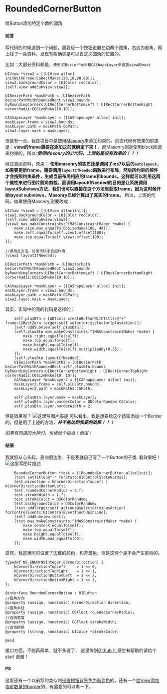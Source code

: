 # RoundedCornerButton
给Button添加特定个数的圆角

#### 前言
写代码的时候遇到一个问题，需要给一个按钮设置左边两个圆角，右边为直角，网上找了一些资料，发现有些确实是可以自定义圆角的位置的。

比如：大部分资料都是，`使用UIBezierPath和CAShapeLayer来设置view的mask`
```
UIView *view2 = [[UIView alloc] initWithFrame:CGRectMake(120,10,80,80)];
view2.backgroundColor = [UIColor redColor];
[self.view addSubview:view2];

UIBezierPath *maskPath = [UIBezierPath bezierPathWithRoundedRect:view2.bounds byRoundingCorners:UIRectCornerBottomLeft | UIRectCornerBottomRight cornerRadii:CGSizeMake(10,10)];

CAShapeLayer *maskLayer = [[CAShapeLayer alloc] init];
maskLayer.frame = view2.bounds;
maskLayer.path = maskPath.CGPath;
view2.layer.mask = maskLayer;

```
但是有一点，我在项目中是使用[Masonry](https://github.com/SnapKit/Masonry)来添加约束的，前面代码有效果的前提是：**view的frame需要在添加之前就确定下来！**，而Masonry则是使用block回调来约束的，所以:***使用Masonry的UI代码，上面的是没有效果的！！！***

经过查阅资料，原来：
**使用masonry的实质还是调用了ios7以后的`autolayout`，如果要更新frame，需要调用`layoutIfNeeded`函数进行布局，然后所约束的控件才会按照约束条件，生成当前布局相应的frame和bounds。这样就可以利用这两个属性来进行图片圆角剪裁。而调用layoutIfNeeded的目的是让系统调用layoutSubviews方法，我们也可以直接在这个方法里获取frame，因为这时候开始layout subviews，Masonry已经计算出了真实的frame。**
所以，上面的代码，如果使用Masonry,则要改成：
```
UIView *view2 = [[UIView alloc]init];
view2.backgroundColor = [UIColor redColor];
[self.view addSubview:view2];
[view2 mas_makeConstraints:^(MASConstraintMaker *make) {
    make.size.mas_equalTo(CGSizeMake(100, 40));
    make.left.equalTo(self.view).offset(100);
    make.top.equalTo(self.view).offset(100);
}];

//调用此方法，后面代码才会起作用
[view2 layoutIfNeeded];

UIBezierPath *maskPath = [UIBezierPath bezierPathWithRoundedRect:view2.bounds byRoundingCorners:UIRectCornerBottomLeft | UIRectCornerBottomRight cornerRadii:CGSizeMake(10,10)];

CAShapeLayer *maskLayer = [[CAShapeLayer alloc] init];
maskLayer.frame = view2.bounds;
maskLayer.path = maskPath.CGPath;
view2.layer.mask = maskLayer;
```

其实，实际中的我的代码是这样的：
```
    self.plusBtn = [WDTools createButtonWithTitle:@"+" frame:CGRectZero target:self selector:@selector(plusAction)];
    [self addSubview:self.plusBtn];
    [self.plusBtn mas_makeConstraints:^(MASConstraintMaker *make) {
        make.right.equalTo(self);
        make.top.equalTo(self);
        make.height.equalTo(self);
        make.width.equalTo(self).multipliedBy(0.35);
    }];
    [self.plusBtn layoutIfNeeded];
    UIBezierPath *maskPath2 = [UIBezierPath bezierPathWithRoundedRect:self.plusBtn.bounds byRoundingCorners:UIRectCornerBottomRight | UIRectCornerTopRight cornerRadii:CGSizeMake(10, 10)];
    CAShapeLayer *maskLayer2 = [[CAShapeLayer alloc] init];
    maskLayer2.frame = self.plusBtn.bounds;
    maskLayer2.path = maskPath2.CGPath;
    
    self.plusBtn.layer.mask = maskLayer2;
    self.plusBtn.layer.borderColor = DDColorRandom.CGColor;
    self.plusBtn.layer.borderWidth = 2;
```
但是效果呢？
![这里写图片描述](http://img.blog.csdn.net/20170720233014945?watermark/2/text/aHR0cDovL2Jsb2cuY3Nkbi5uZXQvd3d3d3d3d3d3d3d3ZGk=/font/5a6L5L2T/fontsize/400/fill/I0JBQkFCMA==/dissolve/70/gravity/SouthEast)
可以看出，我是想要给这个按钮添加一个Border的，但是用了上述的方法，***并不能达到我要的效果！！！*** 

*如果有知道的大神们，也请给个指点！谢谢！*

#### 结果
我就怒从心头起，恶向胆边生，于是我就自己写了一个Button的子类.
看效果吧！
![这里写图片描述](http://img.blog.csdn.net/20170720233446917?watermark/2/text/aHR0cDovL2Jsb2cuY3Nkbi5uZXQvd3d3d3d3d3d3d3d3ZGk=/font/5a6L5L2T/fontsize/400/fill/I0JBQkFCMA==/dissolve/70/gravity/SouthEast)

```
    RoundedCornerButton *test = [[RoundedCornerButton alloc]init];
    [test setTitle:@"-" forState:UIControlStateNormal];
    test.direction = kCornerDirectionTopLeft | kCornerDirectionBottomLeft;
    test.roundedCornerRadius = 5.f;
    test.strokeWidth = 1.f;
    test.strokeColor = DDColorRandom;
    test.backgroundColor = DDColorRandom;
    [test addTarget:self action:@selector(minusAction) forControlEvents:UIControlEventTouchUpInside];
    [self addSubview:test];
    [test mas_makeConstraints:^(MASConstraintMaker *make) {
        make.centerX.equalTo(self);
        make.top.equalTo(self);
        make.height.equalTo(self);
        make.width.mas_equalTo(40);
    }];
```
显然，我这里同时设置了边框的颜色，和背景色，但是这两个是不会产生影响的。

```
typedef NS_ENUM(NSInteger,CornerDirection) {
    kCornerDirectionTopLeft     = 1 << 0,
    kCornerDirectionTopRight    = 1 << 1,
    kCornerDirectionBottomLeft  = 1 << 2,
    kCornerDirectionBottomRight = 1 << 3,
};

@interface RoundedCornerButton : UIButton
//圆角方向
@property (assign, nonatomic) CornerDirection direction;
//圆角半径
@property (assign, nonatomic) CGFloat roundedCornerRadius;
//边线宽度
@property (assign, nonatomic) CGFloat strokeWidth;
//边线颜色
@property (strong, nonatomic) UIColor *strokeColor;

@end
```
接口方面，不能再简单，就不多说了，
这里传到[Github](https://github.com/WooNoah/RoundedCornerButton)上,感觉有帮助的请给个star! 谢谢！

#### PS
这里还有一个以前写的类似的[设置按钮背景色为渐变色](https://github.com/WooNoah/GradientCategory)的，还有一个[给View添加指定数量的border](https://github.com/WooNoah/SpecificBorderToView)的，有需要的可以看一下。
